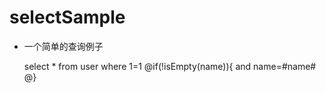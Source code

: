 ﻿selectSample
===
* 一个简单的查询例子

	select * from user where 1=1
	@if(!isEmpty(name)){
		and name=#name#
	@}
	